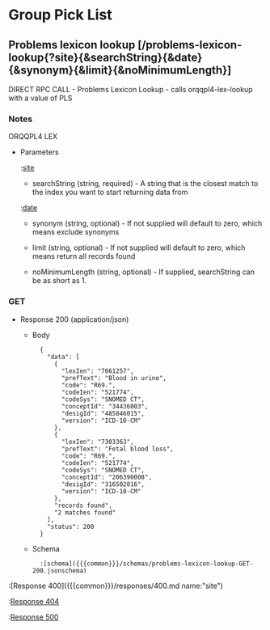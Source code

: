 # Group Pick List

## Problems lexicon lookup [/problems-lexicon-lookup{?site}{&searchString}{&date}{&synonym}{&limit}{&noMinimumLength}]

DIRECT RPC CALL - Problems Lexicon Lookup - calls orqqpl4-lex-lookup with a value of PLS

### Notes

ORQQPL4 LEX

+ Parameters

    :[site]({{{common}}}/parameters/site.md)

    + searchString (string, required) - A string that is the closest match to the index you want to start returning data from

    :[date]({{{common}}}/parameters/date.md)
    
    + synonym (string, optional) - If not supplied will default to zero, which means exclude synonyms
    
    + limit (string, optional) - If not supplied will default to zero, which means return all records found

    + noMinimumLength (string, optional) - If supplied, searchString can be as short as 1.

### GET

+ Response 200 (application/json)

    + Body

            {
              "data": [
                {
                  "lexIen": "7061257",
                  "prefText": "Blood in urine",
                  "code": "R69.",
                  "codeIen": "521774",
                  "codeSys": "SNOMED CT",
                  "conceptId": "34436003",
                  "desigId": "485846015",
                  "version": "ICD-10-CM"
                },
                {
                  "lexIen": "7303363",
                  "prefText": "Fetal blood loss",
                  "code": "R69.",
                  "codeIen": "521774",
                  "codeSys": "SNOMED CT",
                  "conceptId": "206390008",
                  "desigId": "316502016",
                  "version": "ICD-10-CM"
                },
                "records found",
                "2 matches found"
              ],
              "status": 200
            }

    + Schema

            :[schema]({{{common}}}/schemas/problems-lexicon-lookup-GET-200.jsonschema)

:[Response 400]({{{common}}}/responses/400.md name:"site")

:[Response 404]({{{common}}}/responses/404.md)

:[Response 500]({{{common}}}/responses/500.md)


